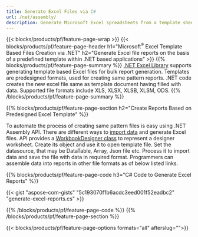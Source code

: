 ```yaml
---
title: Generate Excel Files via C#
url: /net/assembly/
description: Generate Microsoft Excel spreadsheets from a template sheet using C# code
---
```


{{< blocks/products/pf/feature-page-wrap >}}
{{< blocks/products/pf/feature-page-header h1="Microsoft<sup>&reg;</sup> Excel Template Based Files Creation via .NET" h2="Generate Excel file reports on the basis of a predefined template within .NET based applications" >}}
{{% blocks/products/pf/feature-page-summary %}}
[.NET Excel Library](/cells/net/) supports generating template based Excel files for bulk report generation. Templates are predesigned formats, used for creating same pattern reports. .NET code creates the new excel file same as template document having filled with data. Supported file formats include XLS, XLSX, XLSB, XLSM, ODS.
{{% /blocks/products/pf/feature-page-summary  %}}

{{% blocks/products/pf/feature-page-section  h2="Create Reports Based on Predesigned Excel Template" %}}

To automate the process of creating same pattern files is easy using .NET Assembly API. There are different ways to [import data](https://docs.aspose.com/cells/net/import-data-into-worksheet/#importing-data-from-json) and generate Excel files. API provides a [WorkbookDesigner class](https://apireference.aspose.com/cells/net/aspose.cells/workbookdesigner) to represent a designer worksheet. Create its object and use it to open template file. Set the datasource, that may be DataTable, Array, Json file etc. Process it to import data and save the file with data in required format. Programmers can assemble data into reports in other file formats as of below listed links.



{{% blocks/products/pf/feature-page-code h3="C# Code to Generate Excel Reports" %}}

{{< gist "aspose-com-gists" "5c193070f1b6acdc3eed001f52eadbc2" "generate-excel-reports.cs" >}}

{{% /blocks/products/pf/feature-page-code  %}}
{{% /blocks/products/pf/feature-page-section %}}

{{< blocks/products/pf/feature-page-options formats="all" afterslug="">}}